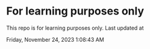 # For learning purposes only
This repo is for learning purposes only.
Last updated at

Friday, November 24, 2023 1:08:43 AM

